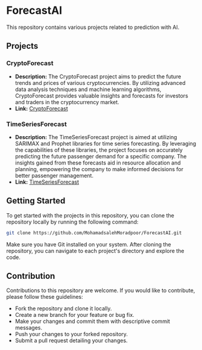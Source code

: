 # ForecastAI

This repository contains various projects related to prediction with AI.

## Projects

### CryptoForecast

- **Description:** The CryptoForecast project aims to predict the future trends and prices of various cryptocurrencies. By utilizing advanced data analysis techniques and machine learning algorithms, CryptoForecast provides valuable insights and forecasts for investors and traders in the cryptocurrency market.
- **Link:** [CryptoForecast](https://github.com/MohamadsalehMoradpoor/ForecastAI/tree/master/CryptoForecast)

### TimeSeriesForecast

- **Description:** The TimeSeriesForecast project is aimed at utilizing SARIMAX and Prophet libraries for time series forecasting. By leveraging the capabilities of these libraries, the project focuses on accurately predicting the future passenger demand for a specific company. The insights gained from these forecasts aid in resource allocation and planning, empowering the company to make informed decisions for better passenger management.
- **Link:** [TimeSeriesForecast](https://github.com/MohamadsalehMoradpoor/ForecastAI/tree/master/TimeSeriesForecast)

## Getting Started

To get started with the projects in this repository, you can clone the repository locally by running the following command:

```bash
git clone https://github.com/MohamadsalehMoradpoor/ForecastAI.git
```

Make sure you have Git installed on your system. After cloning the repository, you can navigate to each project's directory and explore the code.

## Contribution

Contributions to this repository are welcome. If you would like to contribute, please follow these guidelines:

- Fork the repository and clone it locally.
- Create a new branch for your feature or bug fix.
- Make your changes and commit them with descriptive commit messages.
- Push your changes to your forked repository.
- Submit a pull request detailing your changes.
